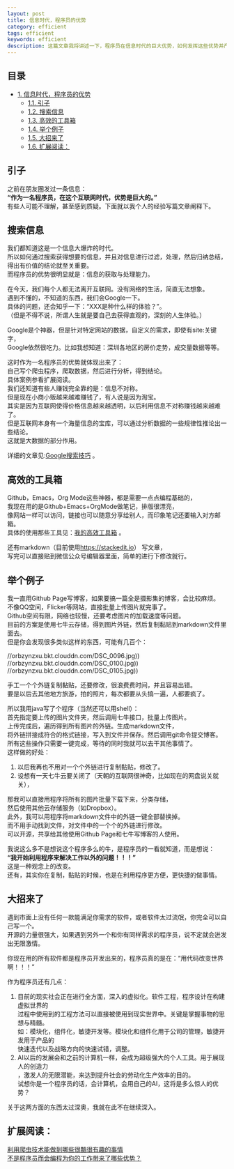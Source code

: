 ```yaml
---
layout: post
title: 信息时代，程序员的优势
category: efficient
tags: efficient
keywords: efficient
description: 这篇文章我将讲述一下，程序员在信息时代的巨大优势，如何发挥这些优势并产生价值
---
```


<div id="table-of-contents">
<h2>目录</h2>
<div id="text-table-of-contents">
<ul>
<li><a href="#sec-1">1. 信息时代，程序员的优势</a>
<ul>
<li><a href="#sec-1-1">1.1. 引子</a></li>
<li><a href="#sec-1-2">1.2. 搜索信息</a></li>
<li><a href="#sec-1-3">1.3. 高效的工具箱</a></li>
<li><a href="#sec-1-4">1.4. 举个例子</a></li>
<li><a href="#sec-1-5">1.5. 大招来了</a></li>
<li><a href="#sec-1-6">1.6. 扩展阅读：</a></li>
</ul>
</li>
</ul>
</div>
</div>



## 引子<a id="sec-1-1" name="sec-1-1"></a>

之前在朋友圈发过一条信息：  
**“作为一名程序员，在这个互联网时代，优势是巨大的。”**  
有些人可能不理解，甚至感到质疑。下面就以我个人的经验写篇文章阐释下。  

## 搜索信息<a id="sec-1-2" name="sec-1-2"></a>

我们都知道这是一个信息大爆炸的时代。  
所以如何通过搜索获得想要的信息，并且对信息进行过滤，处理，然后归纳总结，  
得出有价值的结论就至关重要。  
而程序员的优势很明显就是：信息的获取与处理能力。  

在今天，我们每个人都无法离开互联网。没有网络的生活，简直无法想象。  
遇到不懂的，不知道的东西，我们会Google一下。  
具体的问题，还会知乎一下：“XXX是种什么样的体验？”。  
（但是不得不说，所谓人生就是要自己去获得直观的，深刻的人生体验。）  

Google是个神器，但是针对特定网站的数据，自定义的需求，即使有site:关键字，  
Google依然很吃力。比如我想知道：深圳各地区的房价走势，成交量数据等等。  

这时作为一名程序员的优势就体现出来了：  
自己写个爬虫程序，爬取数据，然后进行分析，得到结论。  
具体案例参看扩展阅读。  
我们还知道有些人赚钱完全靠的是：信息不对称。  
但是现在小商小贩越来越难赚钱了，有人说是因为淘宝。  
其实是因为互联网使得价格信息越来越透明，以后利用信息不对称赚钱越来越难了。  
但是互联网本身有一个海量信息的宝库，可以通过分析数据的一些规律性推论出一些结论。  
这就是大数据的部分作用。  

详细的文章见:[Google搜索技巧](http://3gods.com/2017/04/11/Google-Tips.html) 。  

## 高效的工具箱<a id="sec-1-3" name="sec-1-3"></a>

Github，Emacs，Org Mode这些神器，都是需要一点点编程基础的，  
我现在用的是Github+Emacs+OrgMode做笔记，排版很漂亮，  
像网站一样可以访问，链接也可以随意分享给别人，而印象笔记还要输入对方邮箱。  
具体的使用那些工具见：[我的高效工具箱](http://3gods.com/2017/08/27/My-Efficient-Tool-Box.html) 。

还有markdown（目前使用<https://stackedit.io>） 写文章，  
写完可以直接贴到微信公众号编辑器里面，简单的进行下修改就行。  

## 举个例子<a id="sec-1-4" name="sec-1-4"></a>

我一直用Github Page写博客，如果要搞一篇全是摄影集的博客，会比较麻烦。  
不像QQ空间，Flicker等网站，直接批量上传图片就完事了。  
Github空间有限，网络也较慢，还要考虑图片的加载速度等问题。  
目前的方案是使用七牛云存储，得到图片外链，然后复制黏贴到markdown文件里面去。  
但是你会发现很多类似这样的东西，可能有几百个：  

//orbzynzxu.bkt.clouddn.com/DSC_0096.jpg))  
//orbzynzxu.bkt.clouddn.com/DSC_0100.jpg))  
//orbzynzxu.bkt.clouddn.com/DSC_0105.jpg))  

手工一个个外链复制黏贴，还要修改，很浪费费时间，并且容易出错。  
要是以后去其他地方旅游，拍的照片，每次都要从头搞一遍，人都要疯了。  

所以我用java写了个程序（当然还可以用shell）：  
首先指定要上传的图片文件夹，然后调用七牛接口，批量上传图片。  
上传完成后，遍历得到所有图片的外链。生成markdown文件，  
将外链拼接成符合的格式链接，写入到文件并保存。然后调用git命令提交博客。  
所有这些操作只需要一键完成，等待的同时我就可以去干其他事情了。  
这样做的好处：  

1.  以后我再也不用对一个个外链进行复制黏贴，修改了。  
2.  设想有一天七牛云要关闭了（天朝的互联网很神奇，比如现在的网盘说关就关），  

那我可以直接用程序将所有的图片批量下载下来，分类存储，  
然后使用其他云存储服务（如Dropbox）。  
此外，我可以用程序将markdown文件中的外链一键全部替换掉。  
而不用手动找到文件，对文件中的一个个的外链进行修改。  
可以开源，共享给其他使用Github Page和七牛写博客的人使用。  

  我说这么多不是想说这个程序多么的牛，是程序员的一看就知道，而是想说：  
**“我开始利用程序来解决工作以外的问题！！！”**  
  这是一种观念上的改变。    
  还有，其实你在复制，黏贴的时候，也是在利用程序更方便，更快捷的做事情。  

## 大招来了<a id="sec-1-5" name="sec-1-5"></a>

遇到市面上没有任何一款能满足你需求的软件，或者软件太过流氓，你完全可以自己写一个。  
开源的力量很强大，如果遇到另外一个和你有同样需求的程序员，说不定就会迸发出无限激情。  

你现在用的所有软件都是程序员开发出来的，程序员真的是在：“用代码改变世界啊！！！”  

作为程序员还有几点：  
1.  目前的现实社会正在进行全方面，深入的虚拟化。软件工程，程序设计在构建虚拟世界的  
过程中使用到的工程方法可以直接被使用到现实世界中。关键是掌握事物的思想与精髓。  
如：模块化，组件化，敏捷开发等。模块化和组件化用于公司的管理，敏捷开发用于产品的  
快速迭代以及战略方向的快速试错，调整。  
2. AI以后的发展会和之前的计算机一样，会成为超级强大的个人工具。用于展现人的创造力  
，激发人的无限潜能，来达到提升社会的劳动化生产效率的目的。  
试想你是一个程序员的话，会计算机，会用自己的AI，这将是多么惊人的优势？  

关于这两方面的东西太过深奥，我就在此不在继续深入。  

## 扩展阅读：<a id="sec-1-6" name="sec-1-6"></a>

[利用爬虫技术能做到哪些很酷很有趣的事情](https://www.zhihu.com/question/27621722)  
[不是程序员而会编程为你的工作带来了哪些优势？](https://www.zhihu.com/question/52612848)  
